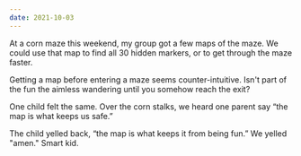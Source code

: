 ```yaml
---
date: 2021-10-03
---
```


At a corn maze this weekend, my group got a few maps of the maze. We could use that map to find all 30 hidden markers, or to get through the maze faster.

Getting a map before entering a maze seems counter-intuitive. Isn't part of the fun the aimless wandering until you somehow reach the exit?

One child felt the same. Over the corn stalks, we heard one parent say “the map is what keeps us safe.”

The child yelled back, “the map is what keeps it from being fun.”
We yelled "amen." Smart kid.
